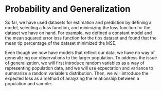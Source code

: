 # Probability and Generalization

So far, we have used datasets for estimation and prediction by defining a model, selecting a loss function, and minimizing the loss function for the dataset we have on hand. For example, we defined a constant model and the mean squared error loss function for the tips dataset and found that the mean tip percentage of the dataset minimized the MSE.

Even though we now have models that reflect our data, we have no way of generalizing our observations to the larger population. To address the issue of generalization, we will first introduce random variables as a way of representing population data, and we will use expectation and variance to summarize a random variable's distribution. Then, we will introduce the expected loss as a method of analyzing the relationship between a population and sample.
